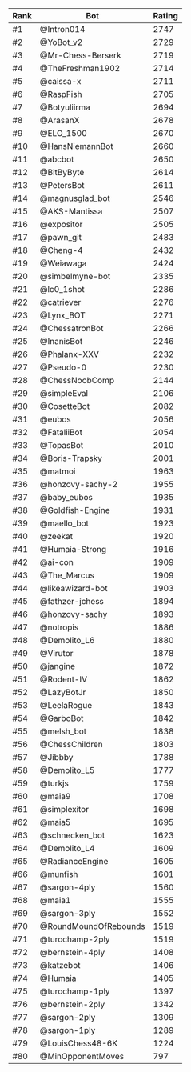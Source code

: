 Rank|Bot|Rating
---|---|---
#1|@Intron014|2747
#2|@YoBot_v2|2729
#3|@Mr-Chess-Berserk|2719
#4|@TheFreshman1902|2714
#5|@caissa-x|2711
#6|@RaspFish|2705
#7|@Botyuliirma|2694
#8|@ArasanX|2678
#9|@ELO_1500|2670
#10|@HansNiemannBot|2660
#11|@abcbot|2650
#12|@BitByByte|2614
#13|@PetersBot|2611
#14|@magnusglad_bot|2546
#15|@AKS-Mantissa|2507
#16|@expositor|2505
#17|@pawn_git|2483
#18|@Cheng-4|2432
#19|@Weiawaga|2424
#20|@simbelmyne-bot|2335
#21|@lc0_1shot|2286
#22|@catriever|2276
#23|@Lynx_BOT|2271
#24|@ChessatronBot|2266
#25|@InanisBot|2246
#26|@Phalanx-XXV|2232
#27|@Pseudo-0|2230
#28|@ChessNoobComp|2144
#29|@simpleEval|2106
#30|@CosetteBot|2082
#31|@eubos|2056
#32|@FataliiBot|2054
#33|@TopasBot|2010
#34|@Boris-Trapsky|2001
#35|@matmoi|1963
#36|@honzovy-sachy-2|1955
#37|@baby_eubos|1935
#38|@Goldfish-Engine|1931
#39|@maello_bot|1923
#40|@zeekat|1920
#41|@Humaia-Strong|1916
#42|@ai-con|1909
#43|@The_Marcus|1909
#44|@likeawizard-bot|1903
#45|@fathzer-jchess|1894
#46|@honzovy-sachy|1893
#47|@notropis|1886
#48|@Demolito_L6|1880
#49|@Virutor|1878
#50|@jangine|1872
#51|@Rodent-IV|1862
#52|@LazyBotJr|1850
#53|@LeelaRogue|1843
#54|@GarboBot|1842
#55|@melsh_bot|1838
#56|@ChessChildren|1803
#57|@Jibbby|1788
#58|@Demolito_L5|1777
#59|@turkjs|1759
#60|@maia9|1708
#61|@simplexitor|1698
#62|@maia5|1695
#63|@schnecken_bot|1623
#64|@Demolito_L4|1609
#65|@RadianceEngine|1605
#66|@munfish|1601
#67|@sargon-4ply|1560
#68|@maia1|1555
#69|@sargon-3ply|1552
#70|@RoundMoundOfRebounds|1519
#71|@turochamp-2ply|1519
#72|@bernstein-4ply|1408
#73|@katzebot|1406
#74|@Humaia|1405
#75|@turochamp-1ply|1397
#76|@bernstein-2ply|1342
#77|@sargon-2ply|1309
#78|@sargon-1ply|1289
#79|@LouisChess48-6K|1224
#80|@MinOpponentMoves|797

